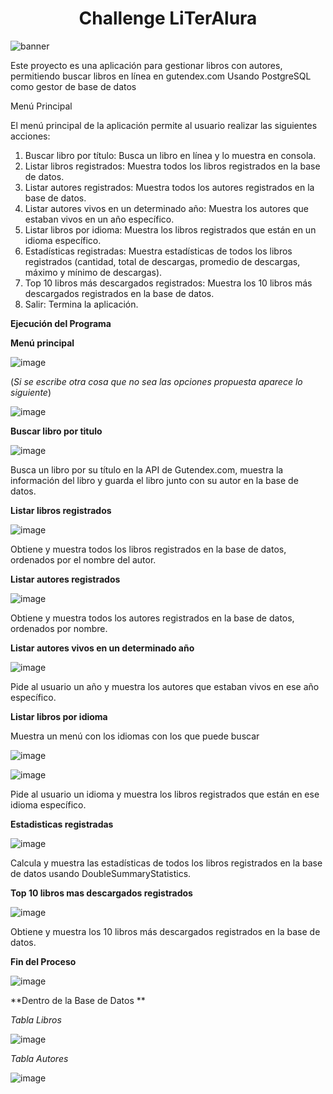 <h1 align="center"> Challenge LiTerAlura  </h1>  

![banner](https://github.com/FanyUcles/LiterAlura_Challenge/assets/99224728/c00af8af-2166-44b2-aa52-8bf3bbc08a74)  

Este proyecto es una aplicación para gestionar libros con autores, permitiendo buscar libros en línea en gutendex.com
Usando PostgreSQL como gestor de base de datos  

Menú Principal  

El menú principal de la aplicación permite al usuario realizar las siguientes acciones:  


1. Buscar libro por título: Busca un libro en línea y lo muestra en consola.
2. Listar libros registrados: Muestra todos los libros registrados en la base de datos.
3. Listar autores registrados: Muestra todos los autores registrados en la base de datos.
4. Listar autores vivos en un determinado año: Muestra los autores que estaban vivos en un año específico.
5. Listar libros por idioma: Muestra los libros registrados que están en un idioma específico.
6. Estadísticas registradas: Muestra estadísticas de todos los libros registrados (cantidad, total de descargas, promedio de descargas, máximo y mínimo de descargas).
7. Top 10 libros más descargados registrados: Muestra los 10 libros más descargados registrados en la base de datos.
0. Salir: Termina la aplicación.

**Ejecución del Programa**  

**Menú principal**
 
![image](https://github.com/FanyUcles/LiterAlura_Challenge/assets/99224728/458b6c9a-98a9-48a9-bad9-4224b14fc768)  


(*Si se escribe otra cosa que no sea las opciones propuesta aparece lo siguiente*)  

![image](https://github.com/FanyUcles/LiterAlura_Challenge/assets/99224728/dd9a7f07-ecf6-452d-b515-be82d5789e0d)  


**Buscar libro por titulo**
 
![image](https://github.com/FanyUcles/LiterAlura_Challenge/assets/99224728/3e9994af-09e2-4e2a-8e7a-5f63bdefe1c1)

Busca un libro por su título en la API de Gutendex.com, muestra la información del libro y guarda el libro junto con su autor en la base de datos.  


**Listar libros registrados**
 
![image](https://github.com/FanyUcles/LiterAlura_Challenge/assets/99224728/98b44a93-1ad9-4816-9bab-f76f10906670)

Obtiene y muestra todos los libros registrados en la base de datos, ordenados por el nombre del autor.  



**Listar autores registrados**
  
  ![image](https://github.com/FanyUcles/LiterAlura_Challenge/assets/99224728/14a1b0e5-9468-4b7a-b449-7bae3f12ab4b)
  
  Obtiene y muestra todos los autores registrados en la base de datos, ordenados por nombre.
  


**Listar autores vivos en un determinado año**
   
  ![image](https://github.com/FanyUcles/LiterAlura_Challenge/assets/99224728/eb36ba70-edfe-4520-b036-dbf6fed8c0e6)

Pide al usuario un año y muestra los autores que estaban vivos en ese año específico.  



**Listar libros por idioma**
  
Muestra un menú con los idiomas con los que puede buscar

![image](https://github.com/FanyUcles/LiterAlura_Challenge/assets/99224728/df624f22-1584-4334-b385-3006fedccbeb)  


![image](https://github.com/FanyUcles/LiterAlura_Challenge/assets/99224728/895a302f-e894-4776-a8ee-50fe4a89b104)  

Pide al usuario un idioma y muestra los libros registrados que están en ese idioma específico.  


**Estadisticas registradas**
   
![image](https://github.com/FanyUcles/LiterAlura_Challenge/assets/99224728/cdf2c035-d8b0-4177-92d2-93ac8b21268b)

Calcula y muestra las estadísticas de todos los libros registrados en la base de datos usando DoubleSummaryStatistics.  



**Top 10 libros mas descargados registrados**
   
![image](https://github.com/FanyUcles/LiterAlura_Challenge/assets/99224728/aaf42b7a-21f5-486a-9e01-41eceb62050f)

Obtiene y muestra los 10 libros más descargados registrados en la base de datos.  


**Fin del Proceso**

![image](https://github.com/FanyUcles/LiterAlura_Challenge/assets/99224728/bb140b94-22b5-414c-909c-451d15276be8)  


**Dentro de la Base de Datos **  


*Tabla Libros*
  
![image](https://github.com/FanyUcles/LiterAlura_Challenge/assets/99224728/e143e437-d488-4821-b113-f167a3bc0fbf)  

*Tabla Autores*  

![image](https://github.com/FanyUcles/LiterAlura_Challenge/assets/99224728/3b7c86a7-03ae-4698-a746-edb14dbc6899)  




